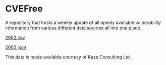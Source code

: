 # CVEFree
A repository that hosts a weekly update of all openly available vulnerability information from various different data sources all into one place.

<a href="https://harri-renney-kaze.github.io/CVEFree/2002/2002.csv" download>2002.csv</a>

<a href="https://harri-renney-kaze.github.io/CVEFree/2002/2002.json" download>2002.json</a>

This data is made available courtesy of Kaze Consulting Ltd.
